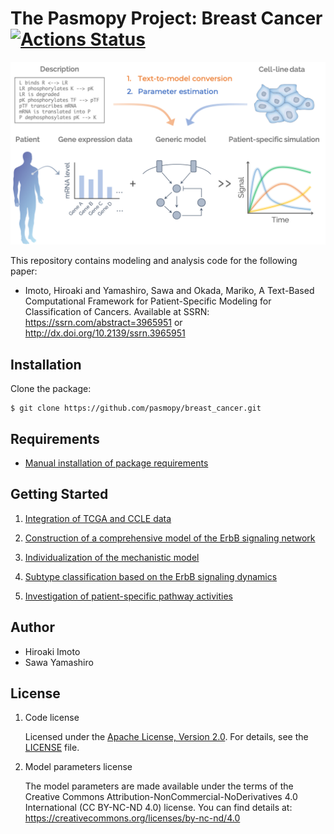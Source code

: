 # The Pasmopy Project: Breast Cancer [![Actions Status](https://github.com/pasmopy/breast_cancer/workflows/Tests/badge.svg)](https://github.com/pasmopy/breast_cancer/actions)

[![overview](https://raw.githubusercontent.com/pasmopy/pasmopy/master/docs/_static/img/overview.png)](https://pasmopy.readthedocs.io)

This repository contains modeling and analysis code for the following paper:

- Imoto, Hiroaki and Yamashiro, Sawa and Okada, Mariko, A Text-Based Computational Framework for Patient-Specific Modeling for Classification of Cancers. Available at SSRN: https://ssrn.com/abstract=3965951 or http://dx.doi.org/10.2139/ssrn.3965951

## Installation

Clone the package:

```shell
$ git clone https://github.com/pasmopy/breast_cancer.git
```

## Requirements

- [Manual installation of package requirements](https://github.com/pasmopy/breast_cancer/wiki/Manual-installation-of-package-requirements)

## Getting Started

1. [Integration of TCGA and CCLE data](https://github.com/pasmopy/breast_cancer/wiki/Integration-of-TCGA-and-CCLE-data)

2. [Construction of a comprehensive model of the ErbB signaling network](https://github.com/pasmopy/breast_cancer/wiki/Construction-of-a-comprehensive-model-of-the-ErbB-signaling-network)

3. [Individualization of the mechanistic model](https://github.com/pasmopy/breast_cancer/wiki/Individualization-of-the-mechanistic-model)

4. [Subtype classification based on the ErbB signaling dynamics](https://github.com/pasmopy/breast_cancer/wiki/Subtype-classification-based-on-the-ErbB-signaling-dynamics)

5. [Investigation of patient-specific pathway activities](https://github.com/pasmopy/breast_cancer/wiki/Investigation-of-patient-specific-pathway-activities)

## Author

- Hiroaki Imoto
- Sawa Yamashiro

## License

1. Code license

    Licensed under the [Apache License, Version 2.0](https://www.apache.org/licenses/LICENSE-2.0). For details, see the [LICENSE](LICENSE) file.

2. Model parameters license
 
   The model parameters are made available under the terms of the Creative Commons Attribution-NonCommercial-NoDerivatives 4.0 International (CC BY-NC-ND 4.0) license. You can find details at: https://creativecommons.org/licenses/by-nc-nd/4.0
